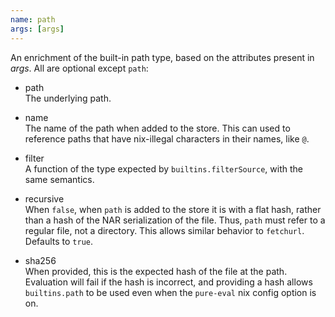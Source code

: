 ```yaml
---
name: path
args: [args]
---
```

An enrichment of the built-in path type, based on the attributes
present in *args*. All are optional except `path`:

  - path\
    The underlying path.

  - name\
    The name of the path when added to the store. This can used to
    reference paths that have nix-illegal characters in their names,
    like `@`.

  - filter\
    A function of the type expected by `builtins.filterSource`,
    with the same semantics.

  - recursive\
    When `false`, when `path` is added to the store it is with a
    flat hash, rather than a hash of the NAR serialization of the
    file. Thus, `path` must refer to a regular file, not a
    directory. This allows similar behavior to `fetchurl`. Defaults
    to `true`.

  - sha256\
    When provided, this is the expected hash of the file at the
    path. Evaluation will fail if the hash is incorrect, and
    providing a hash allows `builtins.path` to be used even when the
    `pure-eval` nix config option is on.

